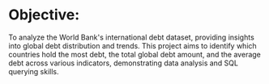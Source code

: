 # Objective:

To analyze the World Bank's international debt dataset, providing insights into global debt distribution and trends. This project aims to identify which countries hold the most debt, the total global debt amount, and the average debt across various indicators, demonstrating data analysis and SQL querying skills.
